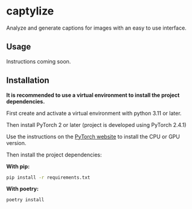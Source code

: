 # captylize
Analyze and generate captions for images with an easy to use interface.


## Usage

Instructions coming soon.

## Installation

**It is recommended to use a virtual environment to install the project dependencies.**

First create and activate a virtual environment with python 3.11 or later.

Then install PyTorch 2 or later (project is developed using PyTorch 2.4.1)

Use the instructions on the [PyTorch website](https://pytorch.org/get-started/locally/) to install the CPU or GPU version.

Then install the project dependencies:

**With pip:**

```bash
pip install -r requirements.txt
```

**With poetry:**

```bash
poetry install
```



